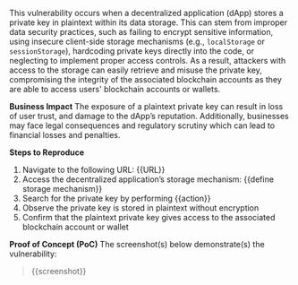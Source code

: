 This vulnerability occurs when a decentralized application (dApp) stores a private key in plaintext within its data storage. This can stem from improper data security practices, such as failing to encrypt sensitive information, using insecure client-side storage mechanisms (e.g., `localStorage` or `sessionStorage`), hardcoding private keys directly into the code, or neglecting to implement proper access controls. As a result, attackers with access to the storage can easily retrieve and misuse the private key, compromising the integrity of the associated blockchain accounts as they are able to access users' blockchain accounts or wallets.

**Business Impact**
The exposure of a plaintext private key can result in loss of user trust, and damage to the dApp’s reputation. Additionally, businesses may face legal consequences and regulatory scrutiny which can lead to financial losses and penalties.

**Steps to Reproduce**

1. Navigate to the following URL: {{URL}}
1. Access the decentralized application’s storage mechanism: {{define storage mechanism}}
1. Search for the private key by performing {{action}}
1. Observe the private key is stored in plaintext without encryption
1. Confirm that the plaintext private key gives access to the associated blockchain account or wallet

**Proof of Concept (PoC)**
The screenshot(s) below demonstrate(s) the vulnerability:
>
> {{screenshot}}
